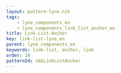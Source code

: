 ```yaml
---
layout: pattern-lyne.njk
tags: 
    - lyne_components_en
    - lyne_components_link_list_anchor_en
title: Link-List-Anchor
key: link-list-lyne_en
parent: lyne_components_en
keywords: link-list, anchor, link
order: 10
patternId: sbbLinkListAnchor
---
```

